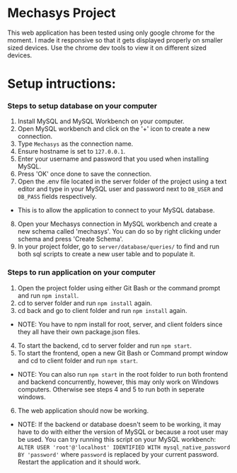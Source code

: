 # Mechasys Project

This web application has been tested using only google chrome for the moment.
I made it responsive so that it gets displayed properly on smaller sized devices. Use the chrome dev tools to view it on different sized devices.

# Setup intructions:

### Steps to setup database on your computer

1. Install MySQL and MySQL Workbench on your computer.
2. Open MySQL workbench and click on the '+' icon to create a new connection.
3. Type `Mechasys` as the connection name.
4. Ensure hostname is set to `127.0.0.1`.
5. Enter your username and password that you used when installing MySQL.
6. Press 'OK' once done to save the connection.
7. Open the .env file located in the server folder of the project using a text editor and type in your MySQL user and password next to `DB_USER` and `DB_PASS` fields respectively.

- This is to allow the application to connect to your MySQL database.

8. Open your Mechasys connection in MySQL workbench and create a new schema called 'mechasys'. You can do so by right clicking under schema and press 'Create Schema'.
9. In your project folder, go to `server/database/queries/` to find and run both sql scripts to create a new user table and to populate it.

### Steps to run application on your computer

1. Open the project folder using either Git Bash or the command prompt and run `npm install`.
2. cd to server folder and run `npm install` again.
3. cd back and go to client folder and run `npm install` again.

- NOTE: You have to npm install for root, server, and client folders since they all have their own package.json files.

4. To start the backend, cd to server folder and run `npm start`.
5. To start the frontend, open a new Git Bash or Command prompt window and cd to client folder and run `npm start`.

- NOTE: You can also run `npm start` in the root folder to run both frontend and backend concurrently, however, this may only work on Windows computers. Otherwise see steps 4 and 5 to run both in seperate windows.

6. The web application should now be working.

- NOTE: If the backend or database doesn't seem to be working, it may have to do with either the version of MySQL or because a root user may be used. You can try running this script on your MySQL workbench: `ALTER USER 'root'@'localhost' IDENTIFIED WITH mysql_native_password BY 'password'` where `password` is replaced by your current password. Restart the application and it should work.
